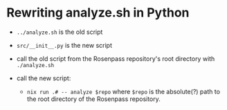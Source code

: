 # Rewriting analyze.sh in Python

* `../analyze.sh` is the old script
* `src/__init__.py` is the new script

* call the old script from the Rosenpass repository's root directory with `./analyze.sh`
* call the new script:
  * `nix run .# -- analyze $repo` where `$repo` is the absolute(?) path to the root directory of the Rosenpass repository.
